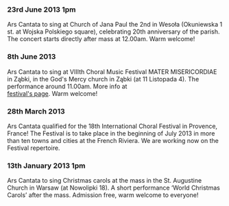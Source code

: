 ### 23rd June 2013 1pm
Ars Cantata to sing at Church of Jana Paul the 2nd in Wesoła (Okuniewska 1 st. at Wojska Polskiego square), celebrating 20th anniversary of the parish. The concert starts directly after mass at 12.00am.
Warm welcome!

### 8th June 2013
Ars Cantata to sing at VIIIth Choral Music Festival MATER MISERICORDIAE in Ząbki, in the God's Mercy church
in Ząbki (at 11 Listopada 4). The performance around 11.00am. More info at  
<a href="http://www.caecilianum.eu/konkursy-choralne/425-vii-festiwal-muzyki-choralnej-mater-misericordiae.html">festival's page</a>.
Warm welcome!

### 28th March 2013
Ars Cantata qualified for the 18th International Choral Festival in Provence, France! The Festival is to take place 
in the beginning of July 2013 in more than ten towns and cities at the French Riviera. 
We are working now on the Festival repertoire.

### 13th January 2013 1pm
Ars Cantata to sing Christmas carols at the mass in the St. Augustine Church in Warsaw (at Nowolipki 18). 
A short performance ‘World Christmas Carols’ after the mass. Admission free, warm welcome to everyone!

